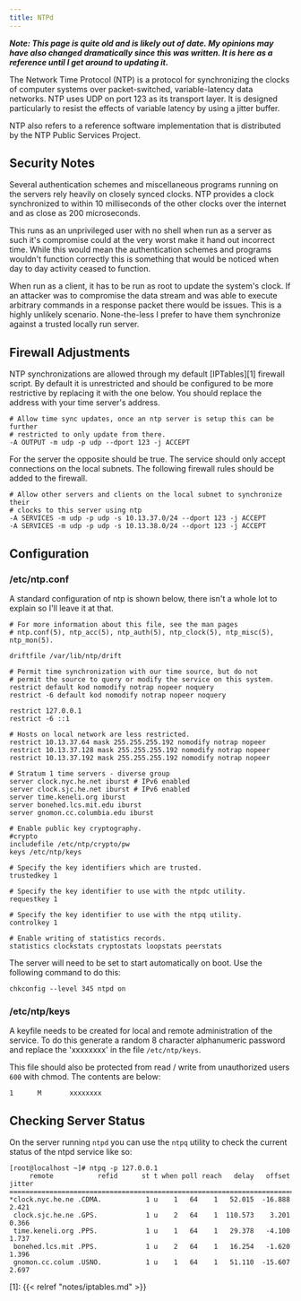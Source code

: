 ```yaml
---
title: NTPd
---
```


***Note: This page is quite old and is likely out of date. My opinions may have
also changed dramatically since this was written. It is here as a reference
until I get around to updating it.***

The Network Time Protocol (NTP) is a protocol for synchronizing the clocks of
computer systems over packet-switched, variable-latency data networks. NTP uses
UDP on port 123 as its transport layer. It is designed particularly to resist
the effects of variable latency by using a jitter buffer.

NTP also refers to a reference software implementation that is distributed by
the NTP Public Services Project.

## Security Notes

Several authentication schemes and miscellaneous programs running on the
servers rely heavily on closely synced clocks. NTP provides a clock
synchronized to within 10 milliseconds of the other clocks over the internet
and as close as 200 microseconds.

This runs as an unprivileged user with no shell when run as a server as such
it's compromise could at the very worst make it hand out incorrect time. While
this would mean the authentication schemes and programs wouldn't function
correctly this is something that would be noticed when day to day activity
ceased to function.

When run as a client, it has to be run as root to update the system's clock. If
an attacker was to compromise the data stream and was able to execute arbitrary
commands in a response packet there would be issues. This is a highly unlikely
scenario. None-the-less I prefer to have them synchronize against a trusted
locally run server.

## Firewall Adjustments

NTP synchronizations are allowed through my default [IPTables][1] firewall
script. By default it is unrestricted and should be configured to be more
restrictive by replacing it with the one below. You should replace the address
with your time server's address.

```
# Allow time sync updates, once an ntp server is setup this can be further
# restricted to only update from there.
-A OUTPUT -m udp -p udp --dport 123 -j ACCEPT
```

For the server the opposite should be true. The service should only accept
connections on the local subnets. The following firewall rules should be added
to the firewall.

```
# Allow other servers and clients on the local subnet to synchronize their
# clocks to this server using ntp
-A SERVICES -m udp -p udp -s 10.13.37.0/24 --dport 123 -j ACCEPT
-A SERVICES -m udp -p udp -s 10.13.38.0/24 --dport 123 -j ACCEPT
```

## Configuration

### /etc/ntp.conf

A standard configuration of ntp is shown below, there isn't a whole lot to
explain so I'll leave it at that.

```
# For more information about this file, see the man pages
# ntp.conf(5), ntp_acc(5), ntp_auth(5), ntp_clock(5), ntp_misc(5), ntp_mon(5).

driftfile /var/lib/ntp/drift

# Permit time synchronization with our time source, but do not
# permit the source to query or modify the service on this system.
restrict default kod nomodify notrap nopeer noquery
restrict -6 default kod nomodify notrap nopeer noquery

restrict 127.0.0.1 
restrict -6 ::1

# Hosts on local network are less restricted.
restrict 10.13.37.64 mask 255.255.255.192 nomodify notrap nopeer
restrict 10.13.37.128 mask 255.255.255.192 nomodify notrap nopeer
restrict 10.13.37.192 mask 255.255.255.192 nomodify notrap nopeer

# Stratum 1 time servers - diverse group
server clock.nyc.he.net iburst # IPv6 enabled
server clock.sjc.he.net iburst # IPv6 enabled
server time.keneli.org iburst
server bonehed.lcs.mit.edu iburst
server gnomon.cc.columbia.edu iburst

# Enable public key cryptography.
#crypto
includefile /etc/ntp/crypto/pw
keys /etc/ntp/keys

# Specify the key identifiers which are trusted.
trustedkey 1

# Specify the key identifier to use with the ntpdc utility.
requestkey 1

# Specify the key identifier to use with the ntpq utility.
controlkey 1

# Enable writing of statistics records.
statistics clockstats cryptostats loopstats peerstats
```

The server will need to be set to start automatically on boot. Use the
following command to do this:

```
chkconfig --level 345 ntpd on
```

### /etc/ntp/keys

A keyfile needs to be created for local and remote administration of the
service. To do this generate a random 8 character alphanumeric password and
replace the 'xxxxxxxx' in the file `/etc/ntp/keys`.

This file should also be protected from read / write from unauthorized users
`600` with chmod. The contents are below:

```
1      M       xxxxxxxx
```

## Checking Server Status

On the server running `ntpd` you can use the `ntpq` utility to check the
current status of the ntpd service like so:

```
[root@localhost ~]# ntpq -p 127.0.0.1
     remote           refid      st t when poll reach   delay   offset  jitter
==============================================================================
*clock.nyc.he.ne .CDMA.           1 u    1   64    1   52.015  -16.888   2.421
 clock.sjc.he.ne .GPS.            1 u    2   64    1  110.573    3.201   0.366
 time.keneli.org .PPS.            1 u    1   64    1   29.378   -4.100   1.737
 bonehed.lcs.mit .PPS.            1 u    2   64    1   16.254   -1.620   1.396
 gnomon.cc.colum .USNO.           1 u    1   64    1   51.110  -15.607   2.697
```

[1]: {{< relref "notes/iptables.md" >}}
